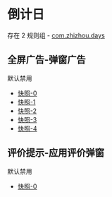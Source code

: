 # 倒计日

存在 2 规则组 - [com.zhizhou.days](/src/apps/com.zhizhou.days.ts)

## 全屏广告-弹窗广告

默认禁用

- [快照-0](https://i.gkd.li/i/12727499)
- [快照-1](https://i.gkd.li/i/12739678)
- [快照-2](https://i.gkd.li/i/12727528)
- [快照-3](https://i.gkd.li/i/12739703)
- [快照-4](https://i.gkd.li/i/12727546)

## 评价提示-应用评价弹窗

默认禁用

- [快照-0](https://i.gkd.li/i/12744951)
